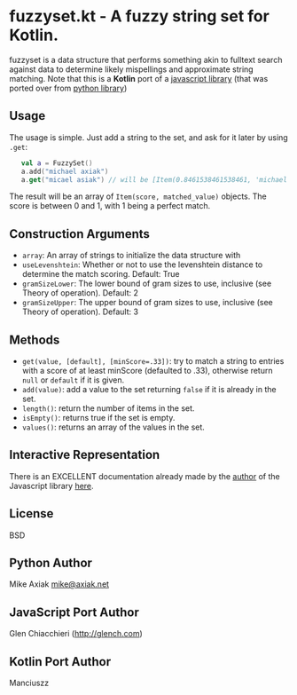 fuzzyset.kt - A fuzzy string set for Kotlin.
=============================================

fuzzyset is a data structure that performs something akin to fulltext search
against data to determine likely mispellings and approximate string matching.
Note that this is a **Kotlin** port of a [javascript library](https://github.com/Glench/fuzzyset.js) (that was ported over from [python library](https://github.com/axiak/fuzzyset))

Usage
-----

The usage is simple. Just add a string to the set, and ask for it later by using ``.get``:
```kotlin
   val a = FuzzySet()
   a.add("michael axiak")
   a.get("micael asiak") // will be [Item(0.8461538461538461, 'michael axiak')]
```
The result will be an array of ``Item(score, matched_value)`` objects.
The score is between 0 and 1, with 1 being a perfect match.

Construction Arguments
----------------------

 - `array`: An array of strings to initialize the data structure with
 - `useLevenshtein`: Whether or not to use the levenshtein distance to determine the match scoring. Default: True
 - `gramSizeLower`: The lower bound of gram sizes to use, inclusive (see Theory of operation). Default: 2
 - `gramSizeUpper`: The upper bound of gram sizes to use, inclusive (see Theory of operation). Default: 3

Methods
-------

 - `get(value, [default], [minScore=.33])`: try to match a string to entries with a score of at least minScore (defaulted to .33), otherwise return `null` or `default` if it is given.
 - `add(value)`: add a value to the set returning `false` if it is already in the set.
 - `length()`: return the number of items in the set.
 - `isEmpty()`: returns true if the set is empty.
 - `values()`: returns an array of the values in the set.

Interactive Representation
-------------------
There is an EXCELLENT documentation already made by the [author](https://github.com/Glench) of the Javascript library [here](http://glench.github.io/fuzzyset.js/ui/).

License
-------

BSD

Python Author
--------

Mike Axiak <mike@axiak.net>


JavaScript Port Author
--------

Glen Chiacchieri (http://glench.com)

Kotlin Port Author
--------
Manciuszz
